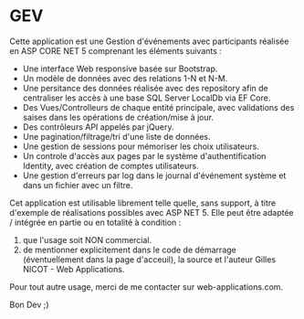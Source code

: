 # GEV
Cette application est une Gestion d'événements avec participants réalisée en ASP CORE NET 5 comprenant les éléments suivants :

* Une interface Web responsive basée sur Bootstrap.
* Un modèle de données avec des relations 1-N et N-M.
* Une persitance des données réalisée avec des repository afin de centraliser les accès à une base SQL Server LocalDb via EF Core.
* Des Vues/Controlleurs de chaque entité principale, avec validations des saises dans les opérations de création/mise à jour.
* Des contrôleurs API appelés par jQuery.
* Une pagination/filtrage/tri d'une liste de données.
* Une gestion de sessions pour mémoriser les choix utilisateurs.
* Un controle d'accès aux pages par le système d'authentification Identity, avec création de comptes utilisateurs.
* Une gestion d'erreurs par log dans le journal d'événement système et dans un fichier avec un filtre.

Cet application est utilisable librement telle quelle, sans support, à titre d'exemple de réalisations possibles avec ASP NET 5. Elle peut être adaptée / intégrée en partie ou en totalité à condition : 

1. que l'usage soit NON commercial.
2. de mentionner explicitement dans le code de démarrage (éventuellement dans la page d'acceuil), la source et l'auteur Gilles NICOT - Web Applications.

Pour tout autre usage, merci de me contacter sur web-applications.com.

Bon Dev ;)
